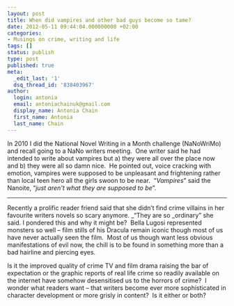 ```yaml
---
layout: post
title: When did vampires and other bad guys become so tame?
date: 2012-05-11 09:44:04.000000000 +02:00
categories:
- Musings on crime, writing and life
tags: []
status: publish
type: post
published: true
meta:
  _edit_last: '1'
  dsq_thread_id: '838403967'
author:
  login: antonia
  email: antoniachainuk@gmail.com
  display_name: Antonia Chain
  first_name: Antonia
  last_name: Chain
---
```

In 2010 I did the National Novel Writing in a Month challenge (NaNoWriMo) and recall going to a NaNo writers meeting.  One writer said he had intended to write about vampires but a) they were all over the place now and b) they were all so damn nice.  He pointed out, voice cracking with emotion, vampires were supposed to be unpleasant and frightening rather than local teen hero all the girls swoon to be near.  “_Vampires_” said the Nanoite, “_just aren’t what they are supposed to be_”.

---

Recently a prolific reader friend said that she didn’t find crime villains in her favourite writers novels so scary anymore. _“They are so _ordinary” she said. I pondered this and why it might be?  Bella Lugosi represented monsters so well – film stills of his Dracula remain iconic though most of us have never actually seen the film.  Most of us though want less obvious manifestations of evil now, the chill is to be found in something more than a bad hairline and piercing eyes.

Is it the improved quality of crime TV and film drama raising the bar of expectation or the graphic reports of real life crime so readily available on the internet have somehow desensitised us to the horrors of crime?  I wonder what readers want – that writers become ever more sophisticated in character development or more grisly in content?  Is it either or both?
